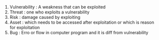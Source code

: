 1. Vulnerability : A weakness that can be exploited
2. Threat : one who exploits a vulnerability
3. Risk : damage caused by exploiting
4. Asset : which needs to be accessed after exploitation or which is reason for exploitation
5. Bug : Erro or flow in computer program and it is diff from vulnerability
